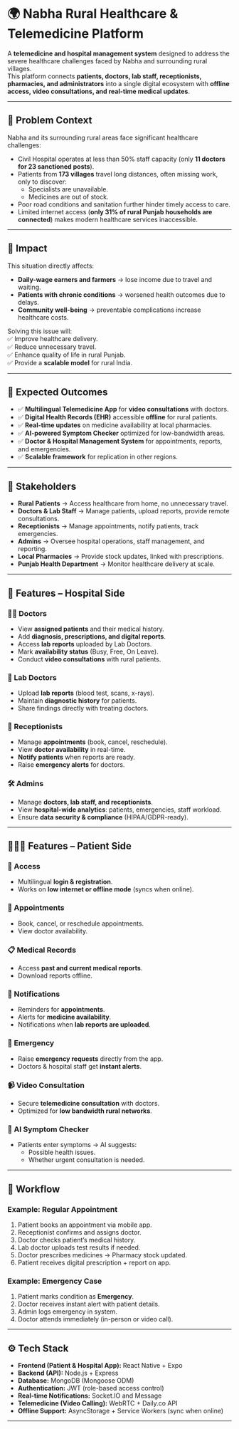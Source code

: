 # 🌍 Nabha Rural Healthcare & Telemedicine Platform  

A **telemedicine and hospital management system** designed to address the severe healthcare challenges faced by Nabha and surrounding rural villages.  
This platform connects **patients, doctors, lab staff, receptionists, pharmacies, and administrators** into a single digital ecosystem with **offline access, video consultations, and real-time medical updates**.  

---

## 📌 Problem Context  

Nabha and its surrounding rural areas face significant healthcare challenges:  
- Civil Hospital operates at less than 50% staff capacity (only **11 doctors for 23 sanctioned posts**).  
- Patients from **173 villages** travel long distances, often missing work, only to discover:  
  - Specialists are unavailable.  
  - Medicines are out of stock.  
- Poor road conditions and sanitation further hinder timely access to care.  
- Limited internet access (**only 31% of rural Punjab households are connected**) makes modern healthcare services inaccessible.  

---

## 🚨 Impact  

This situation directly affects:  
- **Daily-wage earners and farmers** → lose income due to travel and waiting.  
- **Patients with chronic conditions** → worsened health outcomes due to delays.  
- **Community well-being** → preventable complications increase healthcare costs.  

Solving this issue will:  
✅ Improve healthcare delivery.  
✅ Reduce unnecessary travel.  
✅ Enhance quality of life in rural Punjab.  
✅ Provide a **scalable model** for rural India.  

---

## 🎯 Expected Outcomes  

- ✅ **Multilingual Telemedicine App** for **video consultations** with doctors.  
- ✅ **Digital Health Records (EHR)** accessible **offline** for rural patients.  
- ✅ **Real-time updates** on medicine availability at local pharmacies.  
- ✅ **AI-powered Symptom Checker** optimized for low-bandwidth areas.  
- ✅ **Doctor & Hospital Management System** for appointments, reports, and emergencies.  
- ✅ **Scalable framework** for replication in other regions.  

---

## 👥 Stakeholders  

- **Rural Patients** → Access healthcare from home, no unnecessary travel.  
- **Doctors & Lab Staff** → Manage patients, upload reports, provide remote consultations.  
- **Receptionists** → Manage appointments, notify patients, track emergencies.  
- **Admins** → Oversee hospital operations, staff management, and reporting.  
- **Local Pharmacies** → Provide stock updates, linked with prescriptions.  
- **Punjab Health Department** → Monitor healthcare delivery at scale.  

---

## 🏥 Features – Hospital Side  

### 👨‍⚕️ Doctors
- View **assigned patients** and their medical history.  
- Add **diagnosis, prescriptions, and digital reports**.  
- Access **lab reports** uploaded by Lab Doctors.  
- Mark **availability status** (Busy, Free, On Leave).  
- Conduct **video consultations** with rural patients.  

### 🧪 Lab Doctors
- Upload **lab reports** (blood test, scans, x-rays).  
- Maintain **diagnostic history** for patients.  
- Share findings directly with treating doctors.  

### 💁 Receptionists
- Manage **appointments** (book, cancel, reschedule).  
- View **doctor availability** in real-time.  
- **Notify patients** when reports are ready.  
- Raise **emergency alerts** for doctors.  

### 🛠️ Admins
- Manage **doctors, lab staff, and receptionists**.  
- View **hospital-wide analytics**: patients, emergencies, staff workload.  
- Ensure **data security & compliance** (HIPAA/GDPR-ready).  

---

## 🧑‍🤝‍🧑 Features – Patient Side  

### 🔑 Access
- Multilingual **login & registration**.  
- Works on **low internet or offline mode** (syncs when online).  

### 📅 Appointments
- Book, cancel, or reschedule appointments.  
- View doctor availability.  

### 📋 Medical Records
- Access **past and current medical reports**.  
- Download reports offline.  

### 📢 Notifications
- Reminders for **appointments**.  
- Alerts for **medicine availability**.  
- Notifications when **lab reports are uploaded**.  

### 🚨 Emergency
- Raise **emergency requests** directly from the app.  
- Doctors & hospital staff get **instant alerts**.  

### 📹 Video Consultation
- Secure **telemedicine consultation** with doctors.  
- Optimized for **low bandwidth rural networks**.  

### 🧠 AI Symptom Checker
- Patients enter symptoms → AI suggests:  
  - Possible health issues.  
  - Whether urgent consultation is needed.  

---

## 🔄 Workflow  

### Example: Regular Appointment  
1. Patient books an appointment via mobile app.  
2. Receptionist confirms and assigns doctor.  
3. Doctor checks patient’s medical history.  
4. Lab doctor uploads test results if needed.  
5. Doctor prescribes medicines → Pharmacy stock updated.  
6. Patient receives digital prescription + report on app.  

### Example: Emergency Case  
1. Patient marks condition as **Emergency**.  
2. Doctor receives instant alert with patient details.  
3. Admin logs emergency in system.  
4. Doctor attends immediately (in-person or video call).  

---

## ⚙️ Tech Stack  

- **Frontend (Patient & Hospital App):** React Native + Expo  
- **Backend (API):** Node.js + Express  
- **Database:** MongoDB (Mongoose ODM)  
- **Authentication:** JWT (role-based access control)  
- **Real-time Notifications:** Socket.IO and Message  
- **Telemedicine (Video Calling):** WebRTC + Daily.co API  
- **Offline Support:** AsyncStorage + Service Workers (sync when online)
---

